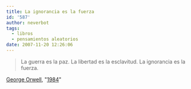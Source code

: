 ```yaml
---
title: La ignorancia es la fuerza
id: '587'
author: neverbot
tags:
  - libros
  - pensamientos aleatorios
date: 2007-11-20 12:26:06
---
```


> La guerra es la paz. La libertad es la esclavitud. La ignorancia es la fuerza.

[George Orwell](http://en.wikipedia.org/wiki/George_Orwell), "[1984](http://en.wikipedia.org/wiki/Nineteen_Eighty-Four)"